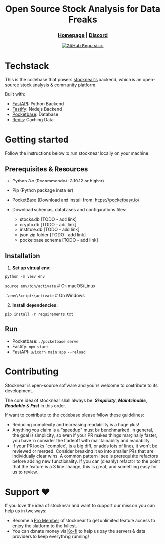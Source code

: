 <div align="center">



# **Open Source Stock Analysis for Data Freaks**

<h3>

[Homepage](https://stocknear.com/) | [Discord](https://discord.com/invite/hCwZMMZ2MT)

</h3>

[![GitHub Repo stars](https://img.shields.io/github/stars/stocknear/backend)](https://github.com/stocknear/backend/stargazers)

</div>



# Techstack
This is the codebase that powers [stocknear's](https://stocknear.com/) backend, which is an open-source stock analysis & community platform.

Built with:
- [FastAPI](https://fastapi.tiangolo.com/): Python Backend
- [Fastify](https://fastify.dev/): Nodejs Backend
- [Pocketbase](https://pocketbase.io/): Database
- [Redis](https://redis.io/): Caching Data

# Getting started
Follow the instructions below to run stocknear locally on your machine.

## Prerequisites & Resources

* Python 3.x (Recommended: 3.10.12 or higher)
* Pip (Python package installer)
* PocketBase (Download and install from: https://pocketbase.io/

* Download schemas, databases and configurations files:
  * stocks.db [TODO - add link] 
  * crypto.db [TODO - add link]
  * institute.db [TODO - add link]
  * json.zip folder [TODO - add link]
  * pocketbase schema [TODO - add link]

## Installation

1. **Set up virtual env:**

`python -m venv env`

`source env/bin/activate`  # On macOS/Linux

`.\env\Scripts\activate`   # On Windows

2. **Install dependencies:**

`pip install -r requirements.txt`

## Run

- Pocketbase: `./pocketbase serve`
- Fastify: `npm start`
- FastAPI: `uvicorn main:app --reload`

# Contributing
Stocknear is open-source software and you're welcome to contribute to its development.

The core idea of stocknear shall always be: ***Simplicity***, ***Maintainable***, ***Readable*** & ***Fast*** in this order.

If want to contribute to the codebase please follow these guidelines:
- Reducing complexity and increasing readability is a huge plus!
- Anything you claim is a "speedup" must be benchmarked. In general, the goal is simplicity, so even if your PR makes things marginally faster, you have to consider the tradeoff with maintainablity and readablity.
- If your PR looks "complex", is a big diff, or adds lots of lines, it won't be reviewed or merged. Consider breaking it up into smaller PRs that are individually clear wins. A common pattern I see is prerequisite refactors before adding new functionality. If you can (cleanly) refactor to the point that the feature is a 3 line change, this is great, and something easy for us to review.

# Support ❤️
If you love the idea of stocknear and want to support our mission you can help us in two ways:
- Become a [Pro Member](https://stocknear.com/pricing) of stocknear to get unlimited feature access to enjoy the platform to the fullest.
- You can donate money via [Ko-fi](https://ko-fi.com/stocknear) to help us pay the servers & data providers to keep everything running! 
